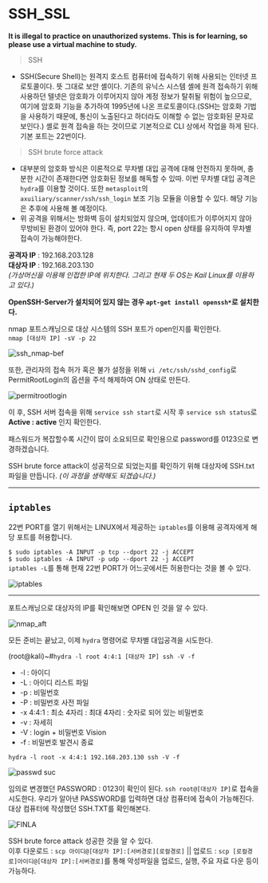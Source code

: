 # SSH_SSL
**It is illegal to practice on unauthorized systems. This is for learning, so please use a virtual machine to study.**

> SSH

*  SSH(Secure Shell)는 원격지 호스트 컴퓨터에 접속하기 위해 사용되는 인터넷 프로토콜이다. 뜻 그대로 보안 셸이다. 기존의 유닉스 시스템 셸에 원격 접속하기 위해 사용하던 텔넷은 암호화가 이루어지지 않아 계정 정보가 탈취될 위험이 높으므로, 여기에 암호화 기능을 추가하여 1995년에 나온 프로토콜이다.(SSH는 암호화 기법을 사용하기 때문에, 통신이 노출된다고 하더라도 이해할 수 없는 암호화된 문자로 보인다.) 셸로 원격 접속을 하는 것이므로 기본적으로 CLI 상에서 작업을 하게 된다. 기본 포트는 22번이다.

> SSH brute force attack

*  대부분의 암호화 방식은 이론적으로 무차별 대입 공격에 대해 안전하지 못하며, 충분한 시간이 존재한다면 암호화된 정보를 해독할 수 있따. 이번 무차별 대입 공격은 `hydra`를 이용할 것이다. 또한 `metasploit`의 `axuiliary/scanner/ssh/ssh_login` 보조 기능 모듈을 이용할 수 있다. 해당 기능은 추후에 사용해 볼 예정이다.  
*  위 공격을 위해서는 방화벽 등이 설치되었지 않으며, 업데이트가 이루어지지 않아 무방비된 환경이 있어야 한다. 즉, port 22는 항시 open 상태를 유지하여 무차별 접속이 가능해야한다.


__공격자 IP__ : 192.168.203.128   
__대상자 IP__ : 192.168.203.130    
*(가상머신을 이용해 인접한 IP에 위치한다. 그리고 현재 두 OS는 Kail Linux를 이용하고 있다.)*

__OpenSSH-Server가 설치되어 있지 않는 경우 `apt-get install openssh*`로 설치한다.__ 

nmap 포트스캐닝으로 대상 시스템의 SSH 포트가 open인지를 확인한다.   
`nmap [대상자 IP] -sV -p 22` 
   
![ssh_nmap-bef](https://user-images.githubusercontent.com/78135526/120061661-382dff80-c099-11eb-9456-3fd4806692fd.png)

또한, 관리자의 접속 허가 혹은 불가 설정을 위해 `vi /etc/ssh/sshd_config`로 PermitRootLogin의 옵션을 주석 해제하여 ON 상태로 만든다.


![permitrootlogin](https://user-images.githubusercontent.com/78135526/120060872-395d2d80-c095-11eb-88b4-62d351f70627.png)

이 후, SSH 서버 접속을 위해 `service ssh start`로 시작 후 `service ssh status`로 **Active : active** 인지 확인한다.

패스워드가 복잡할수록 시간이 많이 소요되므로 확인용으로 password를 0123으로 변경하겠습니다.

SSH brute force attack이 성공적으로 되었는지를 확인하기 위해 대상자에 SSH.txt 파일을 만듭니다. _(이 과정을 생략해도 되겠습니다.)_

_____
## `iptables`

22번 PORT를 열기 위해서는 LINUX에서 제공하는 `iptables`를 이용해 공격자에게 해당 포트를 허용합니다.

`$ sudo iptables -A INPUT -p tcp --dport 22 -j ACCEPT`   
`$ sudo iptables -A INPUT -p udp --dport 22 -j ACCEPT`   
`iptables -L`를 통해 현재 22번 PORT가 어느곳에서든 허용한다는 것을 볼 수 있다. 

![iptables](https://user-images.githubusercontent.com/78135526/120061139-bb018b00-c096-11eb-8136-5bc5d63eb490.png)
____

포트스캐닝으로 대상자의 IP를 확인해보면 OPEN 인 것을 알 수 있다.

![nmap_aft](https://user-images.githubusercontent.com/78135526/120061261-585cbf00-c097-11eb-9ae1-998bcffe5693.png)

모든 준비는 끝났고, 이제 `hydra` 명령어로 무차별 대입공격을 시도한다.

(root@kali)~#`hydra -l root 4:4:1 [대상자 IP] ssh -V -f`
+ -l : 아이디
+ -L : 아이디 리스트 파일
+ -p : 비밀번호
+ -P : 비밀번호 사전 파일
+ -x 4:4:1 : 최소 4자리 : 최대 4자리 : 숫자로 되어 있는 비밀번호
+ -v : 자세히 
+ -V : login + 비밀번호 Vision
+ -f : 비밀번호 발견시 종료

`hydra -l root -x 4:4:1 192.168.203.130 ssh -V -f` 

![passwd suc](https://user-images.githubusercontent.com/78135526/120061475-66f7a600-c098-11eb-9d33-5a8759f1a12f.png)

임의로 변경했던 PASSWORD : 0123이 확인이 된다. `ssh root@[대상자 IP]`로 접속을 시도한다. 우리가 알아낸 PASSWORD를 입력하면 대상 컴퓨터에 접속이 가능해진다. 대상 컴퓨터에 작성했던 SSH.TXT를 확인해본다.

![FINLA](https://user-images.githubusercontent.com/78135526/120061567-d2417800-c098-11eb-975d-572fde79a456.png)

SSH brute force attack 성공한 것을 알 수 있다.    
이후 다운로드 : `scp 아이디@[대상자 IP]:[서버경로][로컬경로]` || 업로드 : `scp [로컬경로]아이디@[대상자 IP]:[서버경로]`를 통해 악성파일을 업로드, 실행, 주요 자료 다운 등이 가능하다.